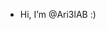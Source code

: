 - Hi, I’m @Ari3lAB :)
<!---
Ari3lAB/Ari3lAB is a ✨ special ✨ repository because its `README.md` (this file) appears on your GitHub profile.
You can click the Preview link to take a look at your changes.
--->
